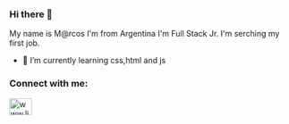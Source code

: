 ### Hi there 👋
My name is M@rcos I'm from Argentina 
I'm  Full Stack Jr.
I'm serching my first job. 
- 🌱 I’m currently learning css,html and js 

<h3 align="left">Connect with me:</h3>
<p align="left">
  
<a href="www.linkedin.com/in/marcos-paz-goncheff" target="blank"><img align="center" src="https://raw.githubusercontent.com/rahuldkjain/github-profile-readme-generator/master/src/images/icons/Social/linked-in-alt.svg" alt="www.linkedin.com/in/marcos-paz-goncheff" height="30" width="40" /></a>
</p>


